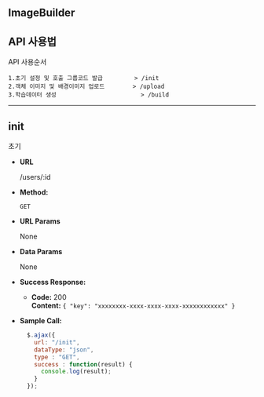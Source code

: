 ## ImageBuilder

API 사용법
----
API 사용순서

    1.초기 설정 및 호출 그룹코드 발급         > /init
    2.객체 이미지 및 배경이미지 업로드        > /upload
    3.학습데이터 생성                        > /build
  
***
init
----
  초기 

* **URL**

  /users/:id

* **Method:**

  `GET`
  
* **URL Params**

  None

* **Data Params**

  None

* **Success Response:**

  * **Code:** 200 <br />
    **Content:** `{ "key": "xxxxxxxx-xxxx-xxxx-xxxx-xxxxxxxxxxxx" }`
 
<!-- 
  * **Error Response:**

  * **Code:** 404 NOT FOUND <br />
    **Content:** `{ error : "User doesn't exist" }`

  OR

  * **Code:** 401 UNAUTHORIZED <br />
    **Content:** `{ error : "You are unauthorized to make this request." }`
-->
* **Sample Call:**

  ```javascript
    $.ajax({
      url: "/init",
      dataType: "json",
      type : "GET",
      success : function(result) {
        console.log(result);
      }
    });
  ```
